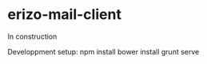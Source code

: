 erizo-mail-client
=================

In construction

Developpment setup:
npm install
bower install
grunt serve
